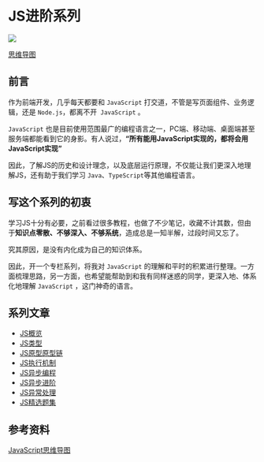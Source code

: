 # JS进阶系列

![](http://assets.processon.com/chart_image/61acbbc15653bb28d8fa7229.png)

[思维导图](https://www.processon.com/view/link/6258d462e401fd4961a69bbc)

## 前言
作为前端开发，几乎每天都要和 `JavaScript` 打交道，不管是写页面组件、业务逻辑，还是 `Node.js`，都离不开` JavaScript` 。

`JavaScript` 也是目前使用范围最广的编程语言之一，PC端、移动端、桌面端甚至服务端都能看到它的身影。有人说过，**“所有能用JavaScript实现的，都将会用JavaScript实现”**

因此，了解JS的历史和设计理念，以及底层运行原理，不仅能让我们更深入地理解JS，还有助于我们学习 `Java`、`TypeScript`等其他编程语言。

## 写这个系列的初衷

学习JS十分有必要，之前看过很多教程，也做了不少笔记，收藏不计其数，但由于**知识点零散、不够深入、不够系统**，造成总是一知半解，过段时间又忘了。

究其原因，是没有内化成为自己的知识体系。

因此，开一个专栏系列，将我对 `JavaScript` 的理解和平时的积累进行整理。一方面梳理思路，另一方面，也希望能帮助到和我有同样迷惑的同学，更深入地、体系化地理解 `JavaScript` ，这门神奇的语言。

## 系列文章
- [JS概览](./JS概览)
- [JS类型](./JS类型)
- [JS原型原型链](./JS原型原型链)
- [JS执行机制](./JS执行机制)
- [JS异步编程](./JS异步编程)
- [JS异步进阶](./JS异步进阶)
- [JS异常处理](./JS异常处理)
- [JS精选题集](./JS精选题集)

## 参考资料
[JavaScript思维导图](https://www.processon.com/mindmap/61372ae607912906b8b7ec2c)